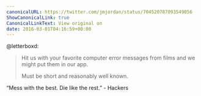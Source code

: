 ```yaml
---
canonicalURL: https://twitter.com/jmjordan/status/704520787093549056
ShowCanonicalLink: true
CanonicalLinkText: View original on
date: 2016-03-01T04:16:59+00:00
---
```

@letterboxd:

> Hit us with your favorite computer error messages from films and we might put them in our app.
> 
> Must be short and reasonably well known.

“Mess with the best. Die like the rest.” - Hackers